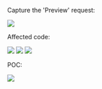 Capture the 'Preview' request:

<img src="https://imgur.com/l395x5r.png">

Affected code:

<img src="https://imgur.com/wQmunVF.png">

<img src="https://imgur.com/BOddDg9.png">

<img src="https://imgur.com/gQbXjcU.png">

POC:

<img src="https://imgur.com/FsEreky.png">
